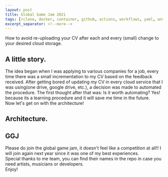 ```yaml
---
layout: post
title: Global Game Jam 2021
tags: [rclone, docker, container, github, actions, workflows, yaml, ansible, ubuntu]
excerpt_separator: <!--more-->
---
```


How to avoid re-uploading your CV after each and every (small) change to your desired cloud storage.
<!--more-->

## A little story.
The idea began when I was applying to various companies for a job, every time there was a small incrementation to my CV based on the feedback received.
After getting bored of updating my CV in every cloud service that I was using(one drive, google drive, etc.), a decision was made to automated the procedure.
The first thought after that was: Is it worth automating?
Yes! because its a learning procedure and it will save me time in the future. <br/>
Now let's get on with the architecture!


## Architecture.


## GGJ

Please do join the global game jam, it doesn't feel like a competition at all!! I will join again next year since it was one of my best experiences.<br/>
Special thanks to me team, you can find their names in the repo in case you need artists, musicians or developers.<br/>
Enjoy!